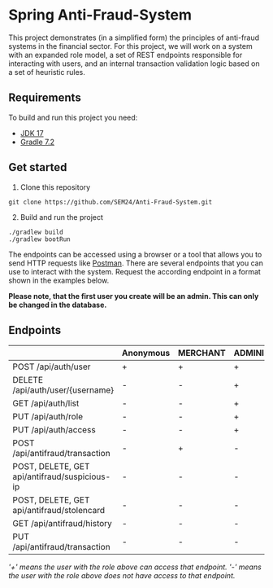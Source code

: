 # Spring Anti-Fraud-System

This project demonstrates (in a simplified form) the principles of anti-fraud systems in the financial sector. For this
project, we will work on a system with an expanded role model, a set of REST endpoints responsible for interacting with
users, and an internal transaction validation logic based on a set of heuristic rules.

## Requirements

To build and run this project you need:

- [JDK 17](https://www.openjdk.java.net/projects/jdk/17/)
- [Gradle 7.2](https://gradle.org/install/)

## Get started

1. Clone this repository

```shell
git clone https://github.com/SEM24/Anti-Fraud-System.git
```

2. Build and run the project

```shell
./gradlew build
./gradlew bootRun
```

The endpoints can be accessed using a browser or a tool that allows you to send HTTP requests
like [Postman](https://www.getpostman.com/). There are several endpoints that you can use to interact with the system.
Request the according endpoint in a format shown in the examples below.

**Please note, that the first user you create will be an admin. This can only be changed in the database.**

## Endpoints

|                                               | Anonymous | MERCHANT | ADMINISTRATOR | SUPPORT |
|-----------------------------------------------|-----------|----------|---------------|---------|
| POST /api/auth/user                           | +         | +        | +             | +       |
| DELETE /api/auth/user/{username}              | -         | -        | +             | -       |
| GET /api/auth/list                            | -         | -        | +             | +       |
| PUT /api/auth/role                            | -         | -        | +             | -       |
| PUT /api/auth/access                          | -         | -        | +             | -       |
| POST /api/antifraud/transaction               | -         | +        | -             | -       |
| POST, DELETE, GET api/antifraud/suspicious-ip | -         | -        | -             | +       |
| POST, DELETE, GET api/antifraud/stolencard    | -         | -        | -             | +       |
| GET /api/antifraud/history                    | -         | -        | -             | +       |
| PUT /api/antifraud/transaction                | -         | -        | -             | +       |

_'+' means the user with the role above can access that endpoint. '-' means the user with the role above does not have
access to that endpoint._
